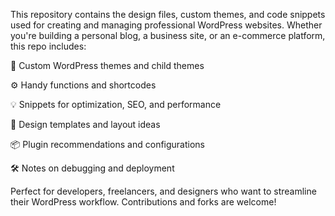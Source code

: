 This repository contains the design files, custom themes, and code snippets used for creating and managing professional WordPress websites. Whether you're building a personal blog, a business site, or an e-commerce platform, this repo includes:

🧩 Custom WordPress themes and child themes

⚙️ Handy functions and shortcodes

💡 Snippets for optimization, SEO, and performance

🎨 Design templates and layout ideas

📦 Plugin recommendations and configurations

🛠️ Notes on debugging and deployment

Perfect for developers, freelancers, and designers who want to streamline their WordPress workflow. Contributions and forks are welcome!
